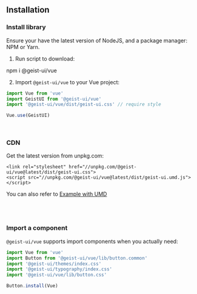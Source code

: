 ## Installation

### Install library

Ensure your have the latest version of <zi-link pure href="https://nodejs.org/en/download/">NodeJS</zi-link>,
and a package manager: <zi-link pure href="https://www.npmjs.com/">NPM</zi-link> or <zi-link pure href="https://yarnpkg.com/">Yarn</zi-link>.

1. Run script to download:

<zi-code bash>npm i @geist-ui/vue</zi-code>

2. Import `@geist-ui/vue` to your Vue project:

```js
import Vue from 'vue'
import GeistUI from '@geist-ui/vue'
import '@geist-ui/vue/dist/geist-ui.css' // require style

Vue.use(GeistUI)
```

<br>

### CDN

Get the latest version from unpkg.com:

```
<link rel="stylesheet" href="//unpkg.com/@geist-ui/vue@latest/dist/geist-ui.css">
<script src="//unpkg.com/@geist-ui/vue@latest/dist/geist-ui.umd.js"></script>
```

You can also refer to [Example with UMD](https://github.com/geist-org/vue/blob/master/examples/umd/index.html)

<br>
<br>

### Import a component

`@geist-ui/vue` supports import components when you actually need:

```js
import Vue from 'vue'
import Button from '@geist-ui/vue/lib/button.common'
import '@geist-ui/themes/index.css'
import '@geist-ui/typography/index.css'
import '@geist-ui/vue/lib/button.css'

Button.install(Vue)
```
